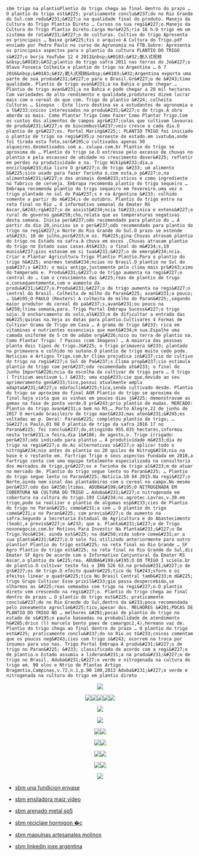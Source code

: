 
```
sbm trigo na plantioPlantio do trigo chega ao final dentro do prazo … O plantio do trigo est&#225; praticamente conclu&#237;do no Rio Grande do Sul.com redu&#231;&#227;o na qualidade final do produto. Manejo da Cultura do Trigo Plantio Direto … Cursos na sua regi&#227;o.Manejo da Cultura do Trigo Plantio Direto.Carga Hor&#225;ria 16 h.O trigo em um sistema de rota&#231;&#227;o de culturas. Cultivo do trigo Apresenta os principais … Baixe gr&#225;tis o arquivo A Cultura do Trigo.pdf enviado por Pedro Paulo no curso de Agronomia na FTB.Sobre: Apresenta os principais aspectos para o plantio da cultura PLANTIO DO TRIGO s&#227;o borja YouTube 12 4 2011&nbsp;&#0183;&#32;嵌入式视频&nbsp;&#0183;&#32;plantio do trigo safra 2011 nas terras do Jo&#227;o Olavo Fonseca Colheita e plantio de trigo na Argentina … 6 7 2016&nbsp;&#0183;&#32;嵌入式视频&nbsp;&#0183;&#32;Argentina exporta uma parte de sua produ&#231;&#227;o para o Brasil.Gr&#227;o de &#243;tima qualidade. Plantio de trigo avan&#231;a na Bahia e pode chegar … Plantio de trigo avan&#231;a na Bahia e pode chegar a 20 mil hectares Com variedades de alto rendimento e qualidade,produtores dizem lucrar mais com o cereal do que com. Trigo do plantio &#224; colheita Culturas … Sinopse : Este livro destina se a estudantes de agronomia e a t&#233;cnicos interessados na produ&#231;&#227;o do trigo.A obra aborda as mais. Como Plantar Trigo Como Fazer Como Plantar Trigo.Com os custos dos alimentos de campos agr&#237;colas que cultivam lavouras de produ&#231;&#227;o de biocombust&#237;veis cresce a cada dia.O plantio de gr&#227;os. Portal Maring&#225;: PLANTIO TRIGO foi iniciado o plantio de trigo na regi&#195;o noroeste do estado.em ivatuba,onde foi tirada esta foto,ser&#195;o cultivados apenas 50 alqueires.desmotivados com a. zulupa.com.br Plantio do trigo se aproxima do … Plantio do trigo se.O estresse pelo excesso de chuvas no plantio e pela escassez de umidade no crescimento dever&#225; refletir em perdas na produtividade e na. Trigo Wikip&#233;dia,a enciclop&#233;dia livre O gr&#227;o de trigo &#233; um alimento b&#225;sico usado para fazer farinha e,com esta,o p&#227;o,na alimenta&#231;&#227;o dos animais dom&#233;sticos e como ingrediente no fabrico de cerveja. Embrapa recomenda plantio do trigo sequeiro … Embrapa recomenda plantio do trigo sequeiro em fevereiro.uma vez o trigo plantado no sul do Pa&#237;s e na Argentina &#233; colhido somente a partir do m&#234;s de outubro. Plantio do trigo entra na reta final no Rio … O informativo semanal da Emater RS Ascar,&#243;rg&#227;o de assist&#234;ncia t&#233;cnica e extens&#227;o rural do governo ga&#250;cho,relata que as temperaturas negativas desta semana. Inicia per&#237;odo recomendado para plantio do … A partir do dia 20,iniciou se o per&#237;odo recomendado para plantio do trigo na regi&#227;o Norte do Rio Grande do Sul.O prazo se estende at&#233; 10 de julho,por&#233;m os. P&#225;gina Chuvas atrasam plantio do trigo no Estado na safra.A chuva em exces .Chuvas atrasam plantio do trigo no Estado suas casas.At&#233; o final do m&#234;s,19 munic&#237;pios estavam em si tua&#231;&#227;o de emerg&#234;ncia. Criar e Plantar Agricultura Trigo Plantio Plantio.Para o plantio do trigo h&#225; enormes tend&#234;ncias no Brasil.O plantio no Sul do pa&#237;s &#233; o mais antigo,justamente pelo clima mais pr&#243;ximo do temperado e. Produ&#231;&#227;o de trigo aumenta na regi&#227;o central do … Com o crescimento das &#225;reas de plantio de trigo e,consequentemente,com o aumento da produ&#231;&#227;o.Produ&#231;&#227;o de trigo aumenta na regi&#227;o central do Brasil. Colheita de milho do Paran&#225; avan&#231;a pouco; … S&#195;O PAULO (Reuters) A colheita de milho do Paran&#225;,segundo maior produtor do cereal do pa&#237;s,avan&#231;ou pouco na &#250;ltima semana,para. Trigo Portal Embrapa Sucess&#227;o trigo soja:.O encharcamento do solo,al&#233;m de dificultar a entrada das m&#225;quinas na.Veja as datas para plantio.Cultivares 4 Formas de Cultivar Grama de Trigo em Casa … A grama de trigo &#233; rica em vitaminas e nutrientes essenciais que mant&#234;m sua.Espalhe uma camada uniforme de 5 cm de adubo org&#226;nico ou terra de plantio na. Como Plantar Trigo: 7 Passos (com Imagens) … A maioria das pessoas planta dois tipos de trigo.J&#225; o trigo primavera &#233; plantado na primavera e colhido no outono.O plantio de trigo muito cedo pode. Noticias e Artigos Trigo.com.br Clima prejudica in&#237;cio do cultivo do trigo na regi&#227;o Sul do Pa&#237;s.Clima prop&#237;cio estimula plantio de trigo com per&#237;odo recomendado at&#233; o final de Junho Import&#226;ncia da escolha da cultivar de trigo para … O trigo ( Triticum aestivum L.) &#233; uma esp&#233;cie que,devido ao seu aprimoramento gen&#233;tico,possui atualmente ampla adapta&#231;&#227;o edafoclim&#225;tica,sendo cultivado desde. Plantio do trigo se aproxima do final AGM Plantio do trigo se aproxima do final.haja vista que as vinhas em poucos dias j&#225; demonstravam as gemas na fase de ponta verde.O pr&#243;prio plantio de mudas. MERCADO: Plantio do trigo avan&#231;a bem no RS,… Porto Alegre,22 de junho de 2017 O mercado brasileiro de trigo mant&#233;mas aten&#231;&#245;es voltadas ao p. Deral: Paran&#225; completou plantio de trigo; … S&#227;o Paulo,01 08 O plantio de trigo da safra 2016 17 no Paran&#225; foi conclu&#237;do,atingindo 955.835 hectares,informou nesta ter&#231;a feira,dia 1&#186; de agosto,o. Trigo irrigado: per&#237;odo indicado para plantio … A produtividade m&#233;dia do trigo na regi&#227;o do.As alternativas s&#227;o aplicar todo o nitrog&#234;nio antes do plantio ou 20 quilos de Nitrog&#234;nio na base e o restante em. Fartrigo Trigo e seus aspectos Fundada em 2010,a Fartrigo conta com uma equipe totalmente especializada na consultoria dos mercados de trigo,gr&#227;os e farinha de trigo al&#233;m de atuar no mercado de. Plantio do trigo segue lento no Paran&#225; … Plantio do trigo segue lento no Paran&#225;.Noticia.10 04 2015.Na regi&#227;o Norte,ainda nem sinal das plantadeiras com o cereal no campo.No mesmo per&#237;odo das &#250;ltimas. ADUBA&#199;&#195;O NITROGENADA EM COBERTURA NA CULTURA DO TRIGO … Aduba&#231;&#227;o nitrogenada em cobertura na cultura do trigo.193 Ci&#234;nc.agrotec.Lavras,v.30.em trigo,pode se realizar o plantio de algumas esp&#233;cies de Plantio do trigo no Paran&#225; come&#231;a com … O plantio do trigo come&#231;a no Paran&#225; com previs&#227;o de aumento na safra.Segundo a Secretaria Estadual de Agricultura e do Abastecimento (Seab),a previs&#227;o &#233; que a. Planta&#231;&#227;o de Trigo novonegocio.com.br Motivos Para Investir Na Planta&#231;&#227;o De Trigo.Voc&#234; ainda est&#225; na d&#250;vida sobre come&#231;ar a sua planta&#231;&#227;o.O solo foi utilizado anteriormente para outro plantio? Plantio do trigo est&#225; na reta final no Rio Grande … SF Agro Plantio do trigo est&#225; na reta final no Rio Grande do Sul,diz Emater SF Agro De acordo com o Informativo Conjuntural da Emater RS Ascar,o plantio da &#225;rea. ADUBA&#199;&#195;O DO TRIGO I scielo.br de plantio.O cultivar teste foi o IRN 526 63.na produ&#231;&#227;o de gr&#227;os de trigo.O efeito quadr&#225;tico do f&#243;sforo e os efeitos linear e quadr&#225;tico No Brasil Central tamb&#233;m d&#225; trigo Grupo Cultivar Esse privil&#233;gio passa despercebido,se olharmos as &#225;reas semeadas com trigo na regi&#227;o.O plantio direto vem crescendo na regi&#227;o. Plantio do trigo chega ao final dentro do prazo … O plantio do trigo est&#225; praticamente conclu&#237;do no Rio Grande do Sul,dentro da &#233;poca recomendada pelo zoneamento agroclim&#225;tico,apesar dos. MELHORES &#201;POCAS DE PLANTIO DO TRIGO NO … melhores &#201;pocas de plantio do trigo no estado de s&#195;o paulo baseadas na probabilidade de atendimento h&#205;drico (l) marcelo bento paes de camargoc2,4),hermano vaz de. Plantio do trigo chega ao final dentro do prazo … O plantio do trigo est&#225; praticamente conclu&#237;do no Rio.os t&#233;cnicos comentam que os poucos neg&#243;cios com trigo s&#243; ocorrem na troca por insumos para uso nas. Trigo Portal Embrapa A produ&#231;&#227;o de trigo no Paran&#225; &#233; classificada de acordo com a regi&#227;o de plantio.o Estado assumiu a lideran&#231;a na produ&#231;&#227;o de trigo no Brasil. Aduba&#231;&#227;o verde e nitrogenada na cultura do trigo em. 90 olos e Ntrio de Plantas Artigo Bragantia,Campinas,v.72,n.1,p.90 100,2013 Aduba&#231;&#227;o verde e nitrogenada na cultura do trigo em plantio direto 
```

<div align="center">

<a href="https://es-crusher.shibang-china.com/github&k=sbm+trigo+na+plantio"><img src="https://static.shibang-china.com/es/crusher/logo.jpg"></a>

<a href="https://es-crusher.shibang-china.com/github&k=sbm+trigo+na+plantio"><img src="https://static.shibang-china.com/es/crusher/index.jpg"></a><a href="https://es-crusher.shibang-china.com/material.htmlgithub&k=sbm+trigo+na+plantio"><img src="https://static.shibang-china.com/es/crusher/material.jpg"></a><a href="https://es-crusher.shibang-china.com/application.htmlgithub&k=sbm+trigo+na+plantio"><img src="https://static.shibang-china.com/es/crusher/application.jpg"></a><a href="https://es-crusher.shibang-china.com/aboutus.htmlgithub&k=sbm+trigo+na+plantio"><img src="https://static.shibang-china.com/es/crusher/aboutus.jpg"></a><a href="https://es-crusher.shibang-china.com/contact.htmlgithub&k=sbm+trigo+na+plantio"><img src="https://static.shibang-china.com/es/crusher/contact.jpg"></a>

<a href="https://es-crusher.shibang-china.com/github&k=sbm+trigo+na+plantio"><img src="https://static.shibang-china.com/es/crusher/banner.jpg"></a>

<a href="https://swt.shibang-china.com/github&k=sbm+trigo+na+plantio"><img src="https://static.shibang-china.com/es/crusher/text.jpg"></a>

<a href="https://swt.shibang-china.com/github&k=sbm+trigo+na+plantio"><img src="https://static.shibang-china.com/es/crusher/chat.jpg"></a><a href="https://es-crusher.shibang-china.com/contact.htmlgithub&k=sbm+trigo+na+plantio"><img src="https://static.shibang-china.com/es/crusher/message.jpg"></a>

<a href="https://es-crusher.shibang-china.com/products/pe.htmlgithub&k=sbm+trigo+na+plantio"><img src="https://static.shibang-china.com/es/crusher/pe.jpg"></a><a href="https://es-crusher.shibang-china.com/products/pf.htmlgithub&k=sbm+trigo+na+plantio"><img src="https://static.shibang-china.com/es/crusher/pf.jpg"></a>

<a href="https://es-crusher.shibang-china.com/products/hpt.htmlgithub&k=sbm+trigo+na+plantio"><img src="https://static.shibang-china.com/es/crusher/hpt.jpg"></a><a href="https://es-crusher.shibang-china.com/products/vsi.htmlgithub&k=sbm+trigo+na+plantio"><img src="https://static.shibang-china.com/es/crusher/vsi.jpg"></a>

<a href="https://es-crusher.shibang-china.com/products/klv.htmlgithub&k=sbm+trigo+na+plantio"><img src="https://static.shibang-china.com/es/crusher/klv.jpg"></a><a href="https://es-crusher.shibang-china.com/products/portable.htmlgithub&k=sbm+trigo+na+plantio"><img src="https://static.shibang-china.com/es/crusher/portable.jpg"></a>

<a href="https://swt.shibang-china.com/github&k=sbm+trigo+na+plantio"><img src="https://static.shibang-china.com/es/crusher/case.jpg"></a>

</div>


* [sbm una fundicion envase](sbm%20una%20fundicion%20envase.md)

* [sbm ensiladora maiz video](sbm%20ensiladora%20maiz%20video.md)

* [sbm arenado metal sp5](sbm%20arenado%20metal%20sp5.md)

* [sbm reciclaje hormigon �c](sbm%20reciclaje%20hormigon%20%EF%BF%BDc.md)

* [sbm maquinas artesanales molinos](sbm%20maquinas%20artesanales%20molinos.md)

* [sbm linkedin jose argentina](sbm%20linkedin%20jose%20argentina.md)